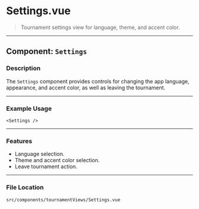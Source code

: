 # Settings.vue

> Tournament settings view for language, theme, and accent color.

---

## Component: `Settings`

### Description

The `Settings` component provides controls for changing the app language, appearance, and accent color, as well as leaving the tournament.

---

### Example Usage

```vue
<Settings />
```

---

### Features

- Language selection.
- Theme and accent color selection.
- Leave tournament action.

---

### File Location

`src/components/tournamentViews/Settings.vue`